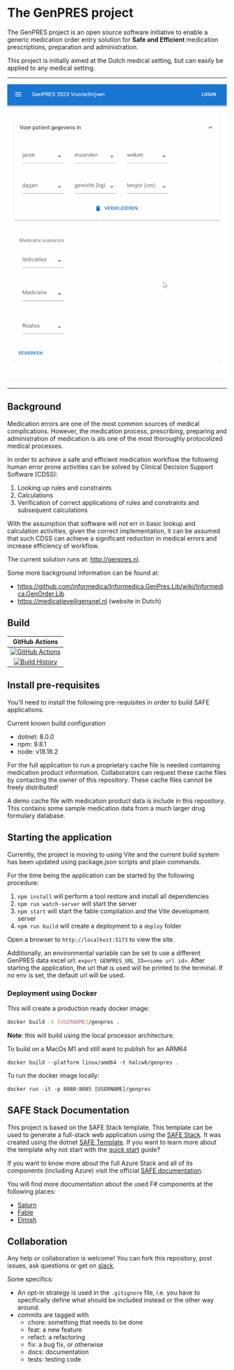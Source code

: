 # The GenPRES project

The GenPRES project is an open source software initiative to enable a generic medication order entry solution for **Safe and Efficient** medication prescriptions, preparation and administration.

This project is initially aimed at the Dutch medical setting, but can easily be applied to any medical setting.


---

![](docs/pcm%20example.gif)

---


## Background

Medication errors are one of the most common sources of medical complications. However, the medication process, prescribing, preparing and administration of medication is als one of the most thoroughly protocolized medical processes.

In order to achieve a safe and efficient medication workflow the following human error prone activities can be solved by Clinical Decision Support Software (CDSS):

1. Looking up rules and constraints
2. Calculations
3. Verification of correct applications of rules and constraints and subsequent calculations


With the assumption that software will not err in basic lookup and calculation activities, given the correct implementation, it can be assumed that such CDSS can achieve a significant reduction in medical errors and increase efficiency of workflow.

The current solution runs at: http://genpres.nl.

Some more background information can be found at:

- https://github.com/informedica/Informedica.GenPres.Lib/wiki/Informedica.GenOrder.Lib
- https://medicatieveiligensnel.nl (website in Dutch)


## Build

|                                                                        GitHub Actions                                                                        |
|:------------------------------------------------------------------------------------------------------------------------------------------------------------:|
| [![GitHub Actions](https://github.com/halcwb/GenPres2/workflows/Build%20master/badge.svg)](https://github.com/halcwb/GenPres2/actions?query=branch%3Amaster) |
|          [![Build History](https://buildstats.info/github/chart/halcwb/GenPres2)](https://github.com/halcwb/GenPres2/actions?query=branch%3Amaster)          |




## Install pre-requisites

You'll need to install the following pre-requisites in order to build SAFE applications.

Current known build configuration

* dotnet: 8.0.0
* npm: 9.8.1
* node: v18.18.2

For the full application to run a proprietary cache file is needed containing medication product information. Collaborators can request these cache files by contacting the owner of this repository. These cache files cannot be freely distributed!

A demo cache file with medication product data is include in this repository. This contains some sample medication data from a much larger drug formulary database.

## Starting the application

Currently, the project is moving to using Vite and the current build system has been updated using package.json scripts and plain commands.

For the time being the application can be started by the following procedure:

1. `npm install` will perform a tool restore and install all dependencies
2. `npm run watch-server` will start the server
3. `npm start` will start the fable compilation and the Vite development server
4. `npm run build` will create a deployment to a `deploy` folder

Open a browser to `http://localhost:5173` to view the site.

Additionally, an environmental variable can be set to use a different GenPRES data excel url:
`export GENPRES_URL_ID=<some url id>`. After starting the application, the url that is used will be
printed to the terminal. If no env is set, the default url will be used.

### Deployment using Docker

This will create a production ready docker image:

```bash
docker build -t [USERNAME]/genpres .
```
**Note**: this will build using the local processor architecture.

To build on a MacOs M1 and still want to publish for an ARM64
```
docker build --platform linux/amd64 -t halcwb/genpres .
```

To run the docker image locally:

```
docker run -it -p 8080:8085 [USERNAME]/genpres
```


## SAFE Stack Documentation

This project is based on the SAFE Stack template. This template can be used to generate a full-stack web application using the [SAFE Stack](https://safe-stack.github.io/). It was created using the dotnet [SAFE Template](https://safe-stack.github.io/docs/template-overview/). If you want to learn more about the template why not start with the [quick start](https://safe-stack.github.io/docs/quickstart/) guide?

If you want to know more about the full Azure Stack and all of its components (including Azure) visit the official [SAFE documentation](https://safe-stack.github.io/docs/).

You will find more documentation about the used F# components at the following places:

* [Saturn](https://saturnframework.org/)
* [Fable](https://fable.io/docs/)
* [Elmish](https://elmish.github.io/elmish/)


## Collaboration

Any help or collaboration is welcome! You can fork this repository, post issues, ask questions or get on [slack](https://genpresworkspace.slack.com).

Some specifics:

- An opt-in strategy is used in the `.gitignore` file, i.e. you have to specifically define what should be included instead or the other way around.
- commits are tagged with
    - chore: something that needs to be done
    - feat: a new feature
    - refact: a refactoring
    - fix: a bug fix, or otherwise
    - docs: documentation
    - tests: testing code
